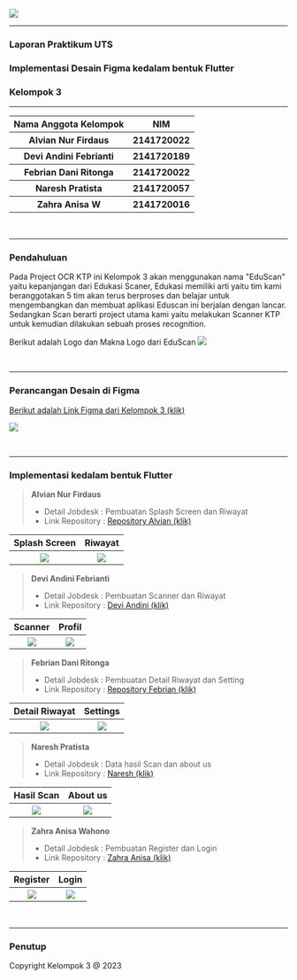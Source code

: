 
<img src = "https://raw.githubusercontent.com/alvianfirdaus/AsetImages/main/headerputih.png"><p>


------

### **Laporan Praktikum UTS**
### **Implementasi Desain Figma kedalam bentuk Flutter**
### **Kelompok 3**

---

<table>
  <tr>
    <th>Nama Anggota Kelompok</th>
    <th>NIM</th>
  </tr>
  <tr>
    <th>Alvian Nur Firdaus</th>
    <th>2141720022</th>
  </tr>
  <tr>
    <th>Devi Andini Febrianti</th>
    <th>2141720189</th>
  </tr>
  <tr>
    <th>Febrian Dani Ritonga</th>
    <th>2141720022</th>
  </tr>
  <tr>
    <th>Naresh Pratista</th>
    <th>2141720057</th>
  </tr>
  <tr>
    <th>Zahra Anisa W</th>
    <th>2141720016</th>
  </tr>
</table>

<br>

----


### **Pendahuluan**
Pada Project OCR KTP ini Kelompok 3 akan menggunakan nama "EduScan" yaitu kepanjangan dari Edukasi Scaner, Edukasi memiliki arti yaitu tim kami beranggotakan 5 tim akan terus berproses dan belajar untuk mengembangkan dan membuat aplikasi Eduscan ini berjalan dengan lancar. Sedangkan Scan berarti project utama kami yaitu melakukan Scanner KTP untuk kemudian dilakukan sebuah proses recognition.<p>

Berikut adalah Logo dan Makna Logo dari EduScan 
<img src = "docs/1.jpg"><p>

<br>

---------

### **Perancangan Desain di Figma**

[Berikut adalah Link Figma dari Kelompok 3 (klik)](https://www.figma.com/file/9XPK2XwwCoCkYM8SRXOoKW/UTS-MOBILE?type=design&node-id=6-2906&mode=design&t=3JgDwsVJwcaXs7wq-0)<p>

<img src = "docs/3.PNG"><p>

<br>

---------

### **Implementasi kedalam bentuk Flutter**


>**Alvian Nur Firdaus**<p>
>- Detail Jobdesk : Pembuatan Splash Screen dan Riwayat
>- Link Repository : [Repository Alvian (klik)](https://github.com/alvianfirdaus/2141720022-mobile-2023/tree/main/week-09/src/UTS)

<table>
  <tr>
    <th>Splash Screen</th>
    <th>Riwayat</th>
  </tr>
  <tr>
    <th><img src="docs/alpro2.PNG"></th>
    <th><img src="docs/alpro1.PNG"></th>
  </tr>
</table>

>**Devi Andini Febrianti**<p>
>- Detail Jobdesk : Pembuatan Scanner dan Riwayat
>- Link Repository : [Devi Andini (klik)](https://github.com/deviandinifebrianti/2141720189-Mobile-2023/tree/main/ocr_ktp)

<table>
  <tr>
    <th>Scanner</th>
    <th>Profil</th>
  </tr>
  <tr>
    <th><img src="docs/depi2.png"></th>
    <th><img src="docs/depi1.png"></th>
  </tr>
</table>

>**Febrian Dani Ritonga**<p>
>- Detail Jobdesk : Pembuatan Detail Riwayat dan Setting
>- Link Repository : [Repository Febrian (klik)](https://github.com/daniertg/2141720070-mobile-2023/tree/master/UTS)

<table>
  <tr>
    <th>Detail Riwayat</th>
    <th>Settings</th>
  </tr>
  <tr>
    <th><img src="docs/Detail_KTP.png"></th>
    <th><img src="docs/settings.png"></th>
  </tr>
</table>

>**Naresh Pratista**<p>
>- Detail Jobdesk : Data hasil Scan dan about us
>- Link Repository : [Naresh (klik)](https://github.com/NareshPratista28/2141720057-mobile-2023/tree/main/UTS)

<table>
  <tr>
    <th>Hasil Scan</th>
    <th>About us</th>
  </tr>
  <tr>
    <th><img src="docs/n.PNG"></th>
    <th><img src="docs/tentang_kami.PNG"></th>
  </tr>
</table>

>**Zahra Anisa Wahono**<p>
>- Detail Jobdesk : Pembuatan Register dan Login
>- Link Repository : [Zahra Anisa (klik)](https://github.com/zhrnnsw/2141720016-mobile-2023/tree/main/week-9/src/eduscan)

<table>
  <tr>
    <th>Register</th>
    <th>Login</th>
  </tr>
  <tr>
    <th><img src="docs/zahraregister1.jpg"></th>
    <th><img src="docs/zahralogin1.jpg"></th>
  </tr>
</table>


<br>

---------

### **Penutup**
Copyright Kelompok 3 @ 2023

